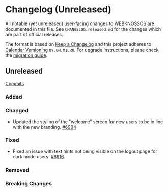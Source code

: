 # Changelog (Unreleased)

All notable (yet unreleased) user-facing changes to WEBKNOSSOS are documented in this file.
See `CHANGELOG.released.md` for the changes which are part of official releases.

The format is based on [Keep a Changelog](http://keepachangelog.com/en/1.0.0/)
and this project adheres to [Calendar Versioning](http://calver.org/) `0Y.0M.MICRO`.
For upgrade instructions, please check the [migration guide](MIGRATIONS.released.md).

## Unreleased
[Commits](https://github.com/scalableminds/webknossos/compare/23.03.1...HEAD)

### Added

### Changed
- Updated the styling of the "welcome" screen for new users to be in line with the new branding. [#6904](https://github.com/scalableminds/webknossos/pull/6904)

### Fixed
- Fixed an issue with text hints not being visible on the logout page for dark mode users. [#6916](https://github.com/scalableminds/webknossos/pull/6916)

### Removed

### Breaking Changes
